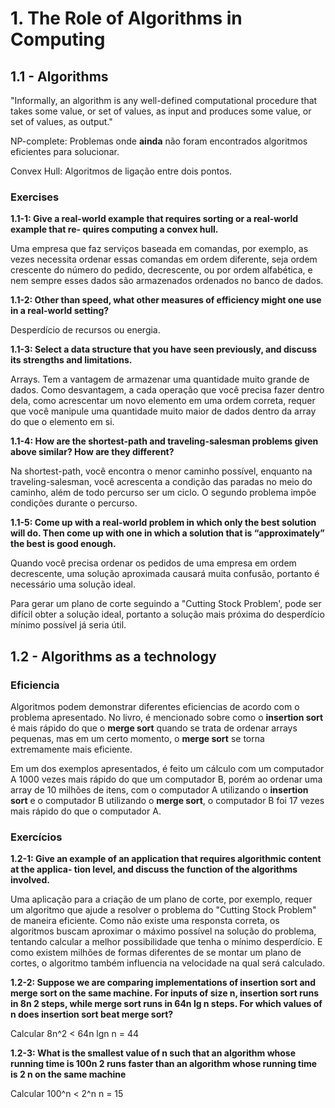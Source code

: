 # 1. The Role of Algorithms in Computing

## 1.1 - Algorithms

"Informally, an algorithm is any well-defined computational procedure that takes
some value, or set of values, as input and produces some value, or set of values, as
output."

NP-complete: Problemas onde **ainda** não foram encontrados algoritmos eficientes para solucionar.

Convex Hull: Algoritmos de ligação entre dois pontos.

### Exercises

**1.1-1: Give a real-world example that requires sorting or a real-world example that re-
quires computing a convex hull.**

Uma empresa que faz serviços baseada em comandas, por exemplo, as vezes necessita ordenar essas comandas em ordem diferente, seja ordem crescente do número do pedido, decrescente, ou por ordem alfabética, e nem sempre esses dados são armazenados ordenados no banco de dados.

**1.1-2: Other than speed, what other measures of efficiency might one use in a real-world
setting?**

Desperdício de recursos ou energia.

**1.1-3: Select a data structure that you have seen previously, and discuss its strengths and
limitations.**

Arrays. Tem a vantagem de armazenar uma quantidade muito grande de dados. Como desvantagem, a cada operação que você precisa fazer dentro dela, como acrescentar um novo elemento em uma ordem correta, requer que você manipule uma quantidade muito maior de dados dentro da array do que o elemento em si.

**1.1-4: How are the shortest-path and traveling-salesman problems given above similar?
How are they different?**

Na shortest-path, você encontra o menor caminho possível, enquanto na traveling-salesman, você acrescenta a condição das paradas no meio do caminho, além de todo percurso ser um ciclo. O segundo problema impõe condições durante o percurso.

**1.1-5: Come up with a real-world problem in which only the best solution will do. Then
come up with one in which a solution that is “approximately” the best is good
enough.**

Quando você precisa ordenar os pedidos de uma empresa em ordem decrescente, uma solução aproximada causará muita confusão, portanto é necessário uma solução ideal.

Para gerar um plano de corte seguindo a "Cutting Stock Problem', pode ser difícil obter a solução ideal, portanto a solução mais próxima do desperdício mínimo possível já seria útil.

## 1.2 - Algorithms as a technology

### Eficiencia

Algoritmos podem demonstrar diferentes eficiencias de acordo com o problema apresentado. No livro, é mencionado sobre como o **insertion sort** é mais rápido do que o **merge sort** quando se trata de ordenar arrays pequenas, mas em um certo momento, o **merge sort** se torna extremamente mais eficiente.

Em um dos exemplos apresentados, é feito um cálculo com um computador A 1000 vezes mais rápido do que um computador B, porém ao ordenar uma array de 10 milhões de itens, com o computador A utilizando o **insertion sort** e o computador B utilizando o **merge sort**, o computador B foi 17 vezes mais rápido do que o computador A.

### Exercícios

**1.2-1: Give an example of an application that requires algorithmic content at the applica-
tion level, and discuss the function of the algorithms involved.**

Uma aplicação para a criação de um plano de corte, por exemplo, requer um algoritmo que ajude a resolver o problema do "Cutting Stock Problem" de maneira eficiente. Como não existe uma responsta correta, os algoritmos buscam aproximar o máximo possível na solução do problema, tentando calcular a melhor possibilidade que tenha o mínimo desperdício. E como existem milhões de formas diferentes de se montar um plano de cortes, o algoritmo também influencia na velocidade na qual será calculado.

**1.2-2: Suppose we are comparing implementations of insertion sort and merge sort on the
same machine. For inputs of size n, insertion sort runs in 8n 2 steps, while merge
sort runs in 64n lg n steps. For which values of n does insertion sort beat merge
sort?**

Calcular 8n^2 < 64n lgn
n = 44

**1.2-3: What is the smallest value of n such that an algorithm whose running time is 100n 2
runs faster than an algorithm whose running time is 2 n on the same machine**

Calcular 100^n < 2^n
n = 15
